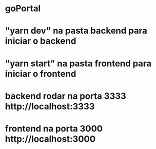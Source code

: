 # goPortal

# "yarn dev" na pasta backend para iniciar o backend

# "yarn start" na pasta frontend para iniciar o frontend

# backend rodar na porta 3333 http://localhost:3333
# frontend na porta 3000 http://localhost:3000
